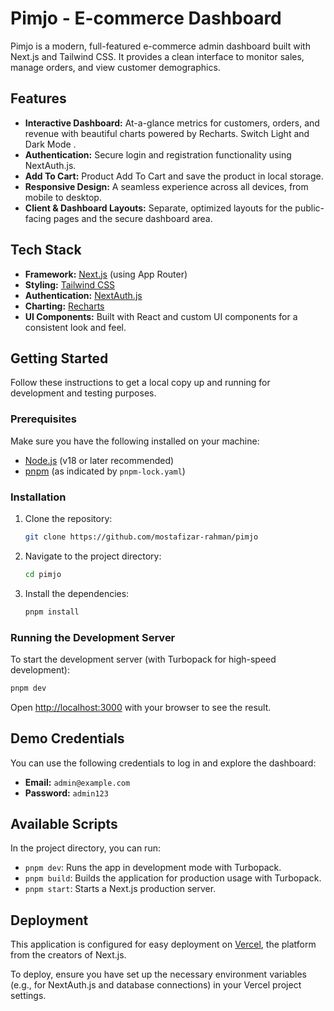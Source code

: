 # Pimjo - E-commerce Dashboard

Pimjo is a modern, full-featured e-commerce admin dashboard built with Next.js and Tailwind CSS. It provides a clean interface to monitor sales, manage orders, and view customer demographics.

## Features

- **Interactive Dashboard:** At-a-glance metrics for customers, orders, and revenue with beautiful charts powered by Recharts. Switch Light and Dark Mode .
- **Authentication:** Secure login and registration functionality using NextAuth.js.
- **Add To Cart:** Product Add To Cart and save the product in local storage.
- **Responsive Design:** A seamless experience across all devices, from mobile to desktop.
- **Client & Dashboard Layouts:** Separate, optimized layouts for the public-facing pages and the secure dashboard area.

## Tech Stack

- **Framework:** [Next.js](https://nextjs.org/) (using App Router)
- **Styling:** [Tailwind CSS](https://tailwindcss.com/)
- **Authentication:** [NextAuth.js](https://next-auth.js.org/)
- **Charting:** [Recharts](https://recharts.org/)
- **UI Components:** Built with React and custom UI components for a consistent look and feel.

## Getting Started

Follow these instructions to get a local copy up and running for development and testing purposes.

### Prerequisites

Make sure you have the following installed on your machine:
- [Node.js](https://nodejs.org/en/) (v18 or later recommended)
- [pnpm](https://pnpm.io/installation) (as indicated by `pnpm-lock.yaml`)

### Installation

1. Clone the repository:
   ```sh
   git clone https://github.com/mostafizar-rahman/pimjo
   ```
2. Navigate to the project directory:
   ```sh
   cd pimjo
   ```
3. Install the dependencies:
   ```sh
   pnpm install
   ```

### Running the Development Server

To start the development server (with Turbopack for high-speed development):
```sh
pnpm dev
```
Open [http://localhost:3000](http://localhost:3000) with your browser to see the result.

## Demo Credentials

You can use the following credentials to log in and explore the dashboard:

- **Email:** `admin@example.com`
- **Password:** `admin123`

## Available Scripts

In the project directory, you can run:

- `pnpm dev`: Runs the app in development mode with Turbopack.
- `pnpm build`: Builds the application for production usage with Turbopack.
- `pnpm start`: Starts a Next.js production server.

## Deployment

This application is configured for easy deployment on [Vercel](https://vercel.com/), the platform from the creators of Next.js.

To deploy, ensure you have set up the necessary environment variables (e.g., for NextAuth.js and database connections) in your Vercel project settings.
